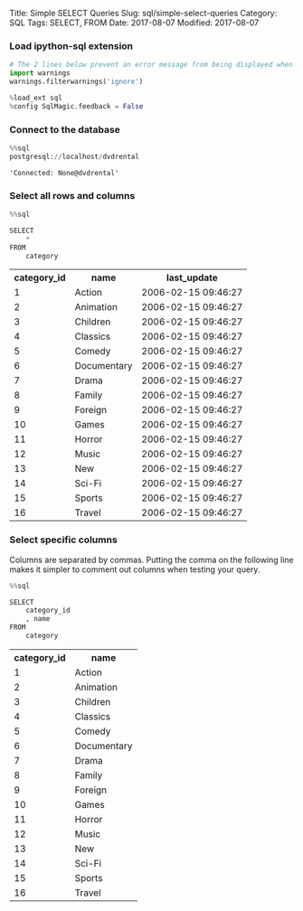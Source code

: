 Title: Simple SELECT Queries
Slug: sql/simple-select-queries
Category: SQL
Tags: SELECT, FROM
Date: 2017-08-07
Modified: 2017-08-07

### Load ipython-sql extension


```python
# The 2 lines below prevent an error message from being displayed when we run %load_ext sql
import warnings
warnings.filterwarnings('ignore')

%load_ext sql
%config SqlMagic.feedback = False
```

### Connect to the database


```python
%%sql
postgresql://localhost/dvdrental
```




    'Connected: None@dvdrental'



### Select all rows and columns


```python
%%sql

SELECT
    *
FROM
    category
```




<table>
    <tr>
        <th>category_id</th>
        <th>name</th>
        <th>last_update</th>
    </tr>
    <tr>
        <td>1</td>
        <td>Action</td>
        <td>2006-02-15 09:46:27</td>
    </tr>
    <tr>
        <td>2</td>
        <td>Animation</td>
        <td>2006-02-15 09:46:27</td>
    </tr>
    <tr>
        <td>3</td>
        <td>Children</td>
        <td>2006-02-15 09:46:27</td>
    </tr>
    <tr>
        <td>4</td>
        <td>Classics</td>
        <td>2006-02-15 09:46:27</td>
    </tr>
    <tr>
        <td>5</td>
        <td>Comedy</td>
        <td>2006-02-15 09:46:27</td>
    </tr>
    <tr>
        <td>6</td>
        <td>Documentary</td>
        <td>2006-02-15 09:46:27</td>
    </tr>
    <tr>
        <td>7</td>
        <td>Drama</td>
        <td>2006-02-15 09:46:27</td>
    </tr>
    <tr>
        <td>8</td>
        <td>Family</td>
        <td>2006-02-15 09:46:27</td>
    </tr>
    <tr>
        <td>9</td>
        <td>Foreign</td>
        <td>2006-02-15 09:46:27</td>
    </tr>
    <tr>
        <td>10</td>
        <td>Games</td>
        <td>2006-02-15 09:46:27</td>
    </tr>
    <tr>
        <td>11</td>
        <td>Horror</td>
        <td>2006-02-15 09:46:27</td>
    </tr>
    <tr>
        <td>12</td>
        <td>Music</td>
        <td>2006-02-15 09:46:27</td>
    </tr>
    <tr>
        <td>13</td>
        <td>New</td>
        <td>2006-02-15 09:46:27</td>
    </tr>
    <tr>
        <td>14</td>
        <td>Sci-Fi</td>
        <td>2006-02-15 09:46:27</td>
    </tr>
    <tr>
        <td>15</td>
        <td>Sports</td>
        <td>2006-02-15 09:46:27</td>
    </tr>
    <tr>
        <td>16</td>
        <td>Travel</td>
        <td>2006-02-15 09:46:27</td>
    </tr>
</table>



### Select specific columns
Columns are separated by commas. Putting the comma on the following line makes it simpler to comment out columns when testing your query.


```python
%%sql

SELECT
    category_id
    , name
FROM
    category
```




<table>
    <tr>
        <th>category_id</th>
        <th>name</th>
    </tr>
    <tr>
        <td>1</td>
        <td>Action</td>
    </tr>
    <tr>
        <td>2</td>
        <td>Animation</td>
    </tr>
    <tr>
        <td>3</td>
        <td>Children</td>
    </tr>
    <tr>
        <td>4</td>
        <td>Classics</td>
    </tr>
    <tr>
        <td>5</td>
        <td>Comedy</td>
    </tr>
    <tr>
        <td>6</td>
        <td>Documentary</td>
    </tr>
    <tr>
        <td>7</td>
        <td>Drama</td>
    </tr>
    <tr>
        <td>8</td>
        <td>Family</td>
    </tr>
    <tr>
        <td>9</td>
        <td>Foreign</td>
    </tr>
    <tr>
        <td>10</td>
        <td>Games</td>
    </tr>
    <tr>
        <td>11</td>
        <td>Horror</td>
    </tr>
    <tr>
        <td>12</td>
        <td>Music</td>
    </tr>
    <tr>
        <td>13</td>
        <td>New</td>
    </tr>
    <tr>
        <td>14</td>
        <td>Sci-Fi</td>
    </tr>
    <tr>
        <td>15</td>
        <td>Sports</td>
    </tr>
    <tr>
        <td>16</td>
        <td>Travel</td>
    </tr>
</table>
